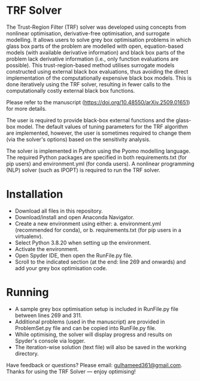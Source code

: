 # TRF Solver
The Trust-Region Filter (TRF) solver was developed using concepts from nonlinear optimisation, derivative-free optimisation, and surrogate modelling. It allows users to solve grey box optimisation problems in which glass box parts of the problem are modelled with open, equation-based models (with available derivative information) and black box parts of the problem lack derivative information (i.e., only function evaluations are possible). This trust-region-based method utilises surrogate models constructed using external black box evaluations, thus avoiding the direct implementation of the computationally expensive black box models. This is done iteratively using the TRF solver, resulting in fewer calls to the computationally costly external black box functions.

Please refer to the manuscript (https://doi.org/10.48550/arXiv.2509.01651) for more details.

The user is required to provide black-box external functions and the glass-box model. The default values of tuning parameters for the TRF algorithm are implemented, however, the user is sometimes required to change them (via the solver's options) based on the sensitivity analysis. 

The solver is implemented in Python using the Pyomo modelling language. The required Python packages are specified in both requirements.txt (for pip users) and environment.yml (for conda users). A nonlinear programming (NLP) solver (such as IPOPT) is required to run the TRF solver.

# Installation
- Download all files in this repository.
- Download/install and open Anaconda Navigator.
- Create a new environment using either:
  a. environment.yml (recommended for conda), or
  b. requirements.txt (for pip users in a virtualenv).
- Select Python 3.8.20 when setting up the environment.
- Activate the environment.
- Open Spyder IDE, then open the RunFile.py file.
- Scroll to the indicated section (at the end: line 269 and onwards) and add your grey box optimisation code.

# Running
- A sample grey box optimisation setup is included in RunFile.py file between lines 269 and 311.
- Additional problems (used in the manuscript) are provided in ProblemSet.py file and can be copied into RunFile.py file.
- While optimising, the solver will display progress and results on Spyder's console via logger.
- The iteration-wise solution (text file) will also be saved in the working directory.

Have feedback or questions? Please email: gulhameed361@gmail.com.
Thanks for using the TRF Solver — enjoy optimising!

